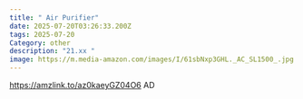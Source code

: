 ```yaml
---
title: " Air Purifier"
date: 2025-07-20T03:26:33.200Z
tags: 2025-07-20
Category: other
description: "21.xx "
image: https://m.media-amazon.com/images/I/61sbNxp3GHL._AC_SL1500_.jpg
---
```

https://amzlink.to/az0kaeyGZ04O6 AD